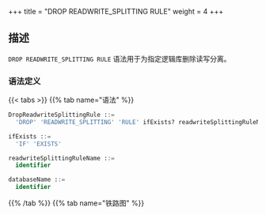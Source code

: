 +++
title = "DROP READWRITE_SPLITTING RULE"
weight = 4
+++

## 描述

`DROP READWRITE_SPLITTING RULE` 语法用于为指定逻辑库删除读写分离。

### 语法定义

{{< tabs >}}
{{% tab name="语法" %}}
```sql
DropReadwriteSplittingRule ::=
  'DROP' 'READWRITE_SPLITTING' 'RULE' ifExists? readwriteSplittingRuleName (',' readwriteSplittingRuleName)* ('FROM' databaseName)?

ifExists ::=
  'IF' 'EXISTS'

readwriteSplittingRuleName ::=
  identifier

databaseName ::=
  identifier
```
{{% /tab %}}
{{% tab name="铁路图" %}}
<iframe frameborder="0" name="diagram" id="diagram" width="100%" height="100%"></iframe>
{{% /tab %}}
{{< /tabs >}}

### 补充说明

- 未指定 `databaseName` 时，默认是当前使用的 `DATABASE`。 如果也未使用 `DATABASE` 则会提示 `No database selected`；
- `ifExists` 子句用于避免 `Readwrite splitting rule not exists` 错误。

### 示例

- 为指定逻辑库删除读写分离规则
 
```sql
DROP READWRITE_SPLITTING RULE ms_group_1 FROM readwrite_splitting_db;
```

- 为当前逻辑库删除读写分离规则

```sql
DROP READWRITE_SPLITTING RULE ms_group_1;
```

- 使用 `ifExists` 子句删除读写分离规则

```sql
DROP READWRITE_SPLITTING RULE IF EXISTS ms_group_1;
```

### 保留字

`DROP`、`READWRITE_SPLITTING`、`RULE`

### 相关链接

- [保留字](/cn/user-manual/shardingsphere-proxy/distsql/syntax/reserved-word/)